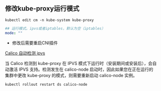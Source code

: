 

## 修改kube-proxy运行模式

```shell
kubectl edit cm -n kube-system kube-proxy
```

```yaml
## 运行模式。ipvs或者iptables，默认为空（iptables）
mode: ""
```

- 修改后需要重启CNI插件

[Calico 自动检测 ipvs](https://docs.tigera.io/calico/latest/networking/configuring/use-ipvs#calico-auto-detects-ipvs-mode)

当 Calico 检测到 kube-proxy 在 IPVS 模式下运行时（安装期间或安装后），会自动激活 IPVS 支持。检测发生在 calico-node 启动时，因此如果您在正在运行的集群中更改 kube-proxy 的模式，则需要重新启动 calico-node 实例。

```shell
kubectl rollout restart ds calico-node
```

